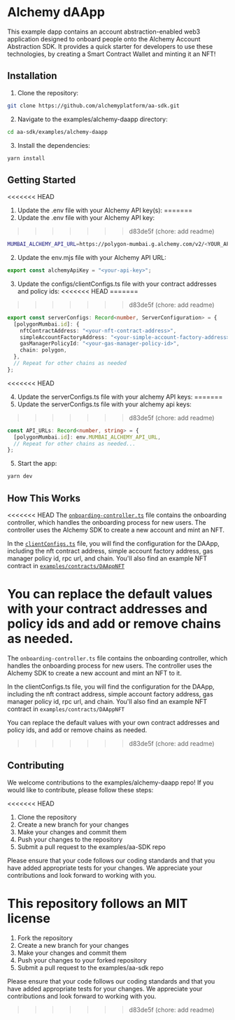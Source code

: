 # Alchemy dAApp

This example dapp contains an account abstraction-enabled web3 application designed to onboard people onto the Alchemy Account Abstraction SDK. It provides a quick starter for developers to use these technologies, by creating a Smart Contract Wallet and minting it an NFT!

## Installation
1. Clone the repository:
```bash
git clone https://github.com/alchemyplatform/aa-sdk.git
```
2. Navigate to the examples/alchemy-daapp directory:
```bash
cd aa-sdk/examples/alchemy-daapp
```
3. Install the dependencies:
```bash 
yarn install
```

## Getting Started
<<<<<<< HEAD
1. Update the .env file with your Alchemy API key(s):
=======
1. Update the .env file with your Alchemy API key:
>>>>>>> d83de5f (chore: add readme)
```bash
MUMBAI_ALCHEMY_API_URL=https://polygon-mumbai.g.alchemy.com/v2/<YOUR_API_KEY>
```

2. Update the env.mjs file with your Alchemy API URL:
```javascript
export const alchemyApiKey = "<your-api-key>";
```

3. Update the configs/clientConfigs.ts file with your contract addresses and policy ids:
<<<<<<< HEAD
=======

>>>>>>> d83de5f (chore: add readme)
```typescript
export const serverConfigs: Record<number, ServerConfiguration> = {
  [polygonMumbai.id]: {
    nftContractAddress: "<your-nft-contract-address>",
    simpleAccountFactoryAddress: "<your-simple-account-factory-address>",
    gasManagerPolicyId: "<your-gas-manager-policy-id>",
    chain: polygon,
  },
  // Repeat for other chains as needed
};
```
<<<<<<< HEAD

4. Update the serverConfigs.ts file with your alchemy API keys:
=======
3. Update the serverConfigs.ts file with your alchemy api keys:
>>>>>>> d83de5f (chore: add readme)
```typescript
const API_URLs: Record<number, string> = {
  [polygonMumbai.id]: env.MUMBAI_ALCHEMY_API_URL,
  // Repeat for other chains as needed...
};
```

5. Start the app:
```bash
yarn dev
```

## How This Works
<<<<<<< HEAD
The [`onboarding-controller.ts`](https://github.com/alchemyplatform/aa-sdk/blob/master/examples/alchemy-daapp/src/surfaces/onboarding/OnboardingController.ts) file contains the onboarding controller, which handles the onboarding process for new users. The controller uses the Alchemy SDK to create a new account and mint an NFT.

In the [`clientConfigs.ts`](https://github.com/alchemyplatform/aa-sdk/blob/main/examples/alchemy-daapp/src/configs/clientConfigs.ts) file, you will find the configuration for the DAApp, including the nft contract address, simple account factory address, gas manager policy id, rpc url, and chain. You'll also find an example NFT contract in [`examples/contracts/DAAppNFT`](https://github.com/alchemyplatform/aa-sdk/tree/main/examples/contracts/DAAppNFT)

You can replace the default values with your contract addresses and policy ids and add or remove chains as needed.
=======
The `onboarding-controller.ts` file contains the onboarding controller, which handles the onboarding process for new users. The controller uses the Alchemy SDK to create a new account and mint an NFT to it.

In the clientConfigs.ts file, you will find the configuration for the DAApp, including the nft contract address, simple account factory address, gas manager policy id, rpc url, and chain. You'll also find an example NFT contract in `examples/contracts/DAAppNFT`

You can replace the default values with your own contract addresses and policy ids, and add or remove chains as needed.
>>>>>>> d83de5f (chore: add readme)

## Contributing
We welcome contributions to the examples/alchemy-daapp repo! If you would like to contribute, please follow these steps:

<<<<<<< HEAD
1. Clone the repository
2. Create a new branch for your changes
3. Make your changes and commit them
4. Push your changes to the repository
5. Submit a pull request to the examples/aa-SDK repo

Please ensure that your code follows our coding standards and that you have added appropriate tests for your changes. We appreciate your contributions and look forward to working with you.

**This repository follows an MIT license**
=======
1. Fork the repository
2. Create a new branch for your changes
3. Make your changes and commit them
4. Push your changes to your forked repository
5. Submit a pull request to the examples/aa-sdk repo

Please ensure that your code follows our coding standards and that you have added appropriate tests for your changes. We appreciate your contributions and look forward to working with you.
>>>>>>> d83de5f (chore: add readme)

